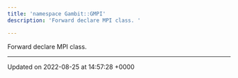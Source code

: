 ```yaml
---
title: 'namespace Gambit::GMPI'
description: 'Forward declare MPI class. '

---
```







Forward declare MPI class. 






-------------------------------

Updated on 2022-08-25 at 14:57:28 +0000